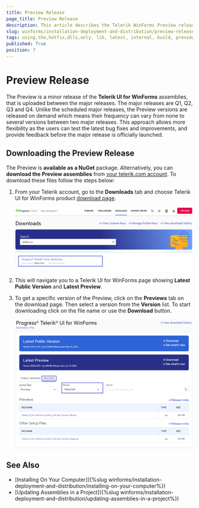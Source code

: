 ```yaml
---
title: Preview Release
page_title: Preview Release
description: This article describes the Telerik WinForms Preview release and how to download it to get the latest bug fixes. 
slug: winforms/installation-deployment-and-distribution/preview-releases
tags: using,the,hotfix,dlls,only, lib, latest, internal, build, preview
published: True
position: 7
---
```


# Preview Release

The Preview is a minor release of the **Telerik UI for WinForms** assemblies, that is uploaded between the major releases. The major releases are Q1, Q2, Q3 and Q4. Unlike the scheduled major releases, the Preview versions are released on demand which means their frequency can vary from none to several versions between two major releases. This approach allows more flexibility as the users can test the latest bug fixes and improvements, and provide feedback before the major release is officially launched.

## Downloading the Preview Release

The Preview is __available as a NuGet__ package. Alternatively, you can __download the Preview assemblies__ from [your telerik.com account](https://www.telerik.com/account/). To download these files follow the steps below:
 
1. From your Telerik account, go to the **Downloads** tab and choose Telerik UI for WinForms product [download page](https://www.telerik.com/account/downloads/product-download?product=RCWF).

    ![Telerik UI for WinForms Latest Internal Build Button](images/preview-releases001.png)

1. This will navigate you to a Telerik UI for WinForms page showing **Latest Public Version** and **Latest Preview**.

1. To get a specific version of the Preview, click on the **Previews** tab on the download page. Then select a version from the **Version** list. To start downloading click on the file name or use the **Download** button.

    ![Telerik UI for WinForms Latest Internal Build Button](images/preview-releases002.png)

## See Also

* [Installing On Your Computer]({%slug winforms/installation-deployment-and-distribution/installing-on-your-computer%}) 
* [Updating Assemblies in a Project]({%slug winforms/installation-deployment-and-distribution/updating-assemblies-in-a-project%})

